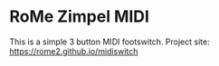 # RoMe Zimpel MIDI

This is a simple 3 button MIDI footswitch. Project site: https://rome2.github.io/midiswitch
